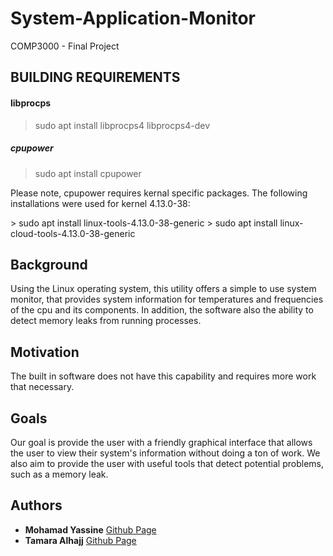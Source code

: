 # System-Application-Monitor

COMP3000 - Final Project

## BUILDING REQUIREMENTS
#### libprocps
> sudo apt install libprocps4 libprocps4-dev

##### cpupower
> sudo apt install cpupower <br>
<p>
Please note, cpupower requires kernal specific packages.
The following installations were used for kernel 4.13.0-38: </p>
> sudo apt install linux-tools-4.13.0-38-generic
> sudo apt install linux-cloud-tools-4.13.0-38-generic


## Background

Using the Linux operating system, this utility offers a simple to use system monitor, that provides system information for temperatures and frequencies of the cpu and its components. 
In addition, the software also the ability to detect memory leaks from running processes.


## Motivation

The built in software does not have this capability and requires more work that necessary.

## Goals

Our goal is provide the user with a friendly graphical interface that allows the user to view their system's information without doing a ton of work. We also aim to provide the user with useful tools that detect potential problems, such as a memory leak.

## Authors

* **Mohamad Yassine** [Github Page](https://github.com/moyass)
* **Tamara Alhajj** [Github Page](https://github.com/TamaraAlhajj)
